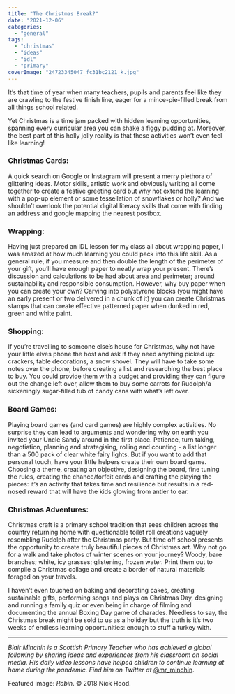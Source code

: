```yaml
---
title: "The Christmas Break?"
date: "2021-12-06"
categories: 
  - "general"
tags: 
  - "christmas"
  - "ideas"
  - "idl"
  - "primary"
coverImage: "24723345047_fc31bc2121_k.jpg"
---
```


It’s that time of year when many teachers, pupils and parents feel like they are crawling to the festive finish line, eager for a mince-pie-filled break from all things school related.

Yet Christmas is a time jam packed with hidden learning opportunities, spanning every curricular area you can shake a figgy pudding at. Moreover, the best part of this holly jolly reality is that these activities won’t even feel like learning!

### Christmas Cards:

A quick search on Google or Instagram will present a merry plethora of glittering ideas. Motor skills, artistic work and obviously writing all come together to create a festive greeting card but why not extend the learning with a pop-up element or some tessellation of snowflakes or holly? And we shouldn’t overlook the potential digital literacy skills that come with finding an address and google mapping the nearest postbox.

### Wrapping:

Having just prepared an IDL lesson for my class all about wrapping paper, I was amazed at how much learning you could pack into this life skill. As a general rule, if you measure and then double the length of the perimeter of your gift, you’ll have enough paper to neatly wrap your present. There’s discussion and calculations to be had about area and perimeter; around sustainability and responsible consumption. However, why buy paper when you can create your own? Carving into polystyrene blocks (you might have an early present or two delivered in a chunk of it) you can create Christmas stamps that can create effective patterned paper when dunked in red, green and white paint.

### Shopping:

If you’re travelling to someone else’s house for Christmas, why not have your little elves phone the host and ask if they need anything picked up: crackers, table decorations, a snow shovel. They will have to take some notes over the phone, before creating a list and researching the best place to buy. You could provide them with a budget and providing they can figure out the change left over, allow them to buy some carrots for Rudolph/a sickeningly sugar-filled tub of candy cans with what’s left over.

### Board Games:

Playing board games (and card games) are highly complex activities. No surprise they can lead to arguments and wondering why on earth you invited your Uncle Sandy around in the first place. Patience, turn taking, negotiation, planning and strategising, rolling and counting - a list longer than a 500 pack of clear white fairy lights. But if you want to add that personal touch, have your little helpers create their own board game. Choosing a theme, creating an objective, designing the board, fine tuning the rules, creating the chance/forfeit cards and crafting the playing the pieces: it’s an activity that takes time and resilience but results in a red-nosed reward that will have the kids glowing from antler to ear.

### Christmas Adventures:

Christmas craft is a primary school tradition that sees children across the country returning home with questionable toilet roll creations vaguely resembling Rudolph after the Christmas party. But time off school presents the opportunity to create truly beautiful pieces of Christmas art. Why not go for a walk and take photos of winter scenes on your journey? Woody, bare branches; white, icy grasses; glistening, frozen water. Print them out to compile a Christmas collage and create a border of natural materials foraged on your travels.

I haven’t even touched on baking and decorating cakes, creating sustainable gifts, performing songs and plays on Christmas Day, designing and running a family quiz or even being in charge of filming and documenting the annual Boxing Day game of charades. Needless to say, the Christmas break might be sold to us as a holiday but the truth is it’s two weeks of endless learning opportunities: enough to stuff a turkey with.

* * *

_Blair Minchin is a Scottish Primary Teacher who has achieved a global following by sharing ideas and experiences from his classroom on social media. His daily video lessons have helped children to continue learning at home during the pandemic._ _Find him on Twitter at_ [@mr\_minchin](https://twitter.com/mr_minchin).

Featured image: _Robin_. © 2018 Nick Hood.
